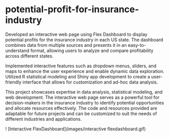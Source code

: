 # potential-profit-for-insurance-industry
Developed an interactive web page using Flex Dashboard to display potential profits for the insurance industry in each US state. The dashboard combines data from multiple sources and presents it in an easy-to-understand format, allowing users to analyze and compare profitability across different states.

Implemented interactive features such as dropdown menus, sliders, and maps to enhance the user experience and enable dynamic data exploration. Utilized R statistical modeling and Shiny app development to create a user-friendly interface that allows for customization and ad-hoc data analysis.

This project showcases expertise in data analysis, statistical modeling, and web development. The interactive web page serves as a powerful tool for decision-makers in the insurance industry to identify potential opportunities and allocate resources effectively. The code and resources provided are adaptable for future projects and can be customized to suit the needs of different industries and applications.

! [Interactive FlexDashboard](images/interactive flexdashboard.gif)

